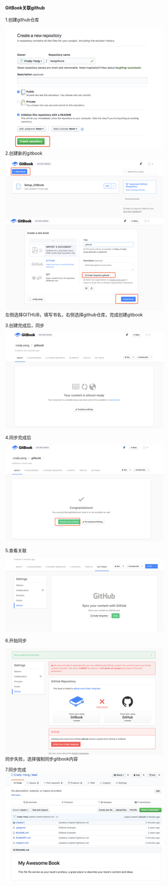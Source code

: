 #### 

#### GitBook关联github

1.创建github仓库

![](/assets/gitbook_1.png)2.创建新的gitbook

![](/assets/gitbook_2.png)![](/assets/gitbook_3.png)左侧选择GITHUB，填写书名，右侧选择github仓库，完成创建gitbook

3.创建完成后，同步

![](/assets/gitbook_4.png)

4.同步完成后

![](/assets/gitbook_5.png)

5.查看关联

![](/assets/gitbook_7.png)

6.开始同步

![](/assets/gitbook_8.png)同步失败，选择强制同步gitbook内容



7.同步完成![](/assets/gitbook_9.png)

